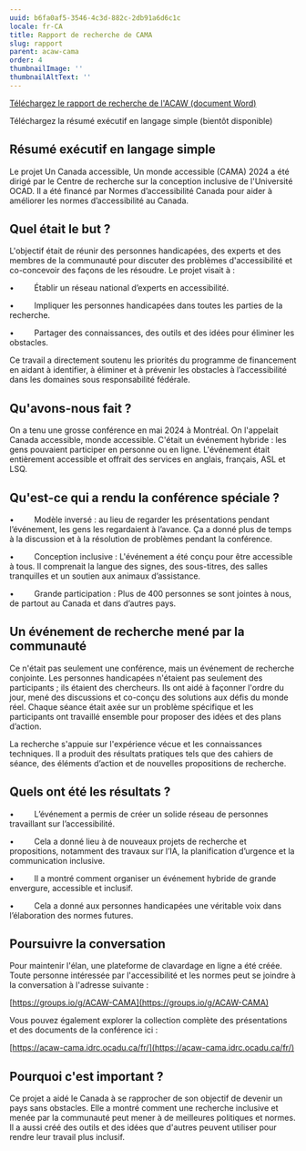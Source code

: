 ```yaml
---
uuid: b6fa0af5-3546-4c3d-882c-2db91a6d6c1c
locale: fr-CA
title: Rapport de recherche de CAMA
slug: rapport
parent: acaw-cama
order: 4
thumbnailImage: ''
thumbnailAltText: ''
---
```

[Téléchargez le rapport de recherche de l'ACAW (document Word)](https://idrc.ocadu.ca/media/CAMA_ACAW_2024_Research_Report_Fr.docx)

Téléchargez la résumé exécutif en langage simple (bientôt disponible)

## Résumé exécutif en langage simple

Le projet Un Canada accessible, Un monde accessible (CAMA) 2024 a été dirigé par le Centre de recherche sur la conception inclusive de l'Université OCAD. Il a été financé par Normes d’accessibilité Canada pour aider à améliorer les normes d’accessibilité au Canada.

## Quel était le but ?

L'objectif était de réunir des personnes handicapées, des experts et des membres de la communauté pour discuter des problèmes d'accessibilité et co-concevoir des façons de les résoudre. Le projet visait à :

•         Établir un réseau national d’experts en accessibilité.

•         Impliquer les personnes handicapées dans toutes les parties de la recherche.

•         Partager des connaissances, des outils et des idées pour éliminer les obstacles.

Ce travail a directement soutenu les priorités du programme de financement en aidant à identifier, à éliminer et à prévenir les obstacles à l’accessibilité dans les domaines sous responsabilité fédérale.

## Qu'avons-nous fait ?

On a tenu une grosse conférence en mai 2024 à Montréal. On l'appelait Canada accessible, monde accessible. C'était un événement hybride : les gens pouvaient participer en personne ou en ligne. L'événement était entièrement accessible et offrait des services en anglais, français, ASL et LSQ.

## Qu'est-ce qui a rendu la conférence spéciale ?

•         Modèle inversé : au lieu de regarder les présentations pendant l’événement, les gens les regardaient à l’avance. Ça a donné plus de temps à la discussion et à la résolution de problèmes pendant la conférence.

•         Conception inclusive : L'événement a été conçu pour être accessible à tous. Il comprenait la langue des signes, des sous-titres, des salles tranquilles et un soutien aux animaux d’assistance.

•         Grande participation : Plus de 400 personnes se sont jointes à nous, de partout au Canada et dans d’autres pays.

## Un événement de recherche mené par la communauté

Ce n'était pas seulement une conférence, mais un événement de recherche conjointe. Les personnes handicapées n'étaient pas seulement des participants ; ils étaient des chercheurs. Ils ont aidé à façonner l'ordre du jour, mené des discussions et co-conçu des solutions aux défis du monde réel. Chaque séance était axée sur un problème spécifique et les participants ont travaillé ensemble pour proposer des idées et des plans d’action.

La recherche s'appuie sur l'expérience vécue et les connaissances techniques. Il a produit des résultats pratiques tels que des cahiers de séance, des éléments d’action et de nouvelles propositions de recherche.

## Quels ont été les résultats ?

•         L’événement a permis de créer un solide réseau de personnes travaillant sur l’accessibilité.

•         Cela a donné lieu à de nouveaux projets de recherche et propositions, notamment des travaux sur l’IA, la planification d’urgence et la communication inclusive.

•         Il a montré comment organiser un événement hybride de grande envergure, accessible et inclusif.

•         Cela a donné aux personnes handicapées une véritable voix dans l’élaboration des normes futures.

## Poursuivre la conversation

Pour maintenir l'élan, une plateforme de clavardage en ligne a été créée. Toute personne intéressée par l'accessibilité et les normes peut se joindre à la conversation à l'adresse suivante :

[https://groups.io/g/ACAW-CAMA](https://groups.io/g/ACAW-CAMA)

Vous pouvez également explorer la collection complète des présentations et des documents de la conférence ici :

[https://acaw-cama.idrc.ocadu.ca/fr/](https://acaw-cama.idrc.ocadu.ca/fr/)

## Pourquoi c'est important ?

Ce projet a aidé le Canada à se rapprocher de son objectif de devenir un pays sans obstacles. Elle a montré comment une recherche inclusive et menée par la communauté peut mener à de meilleures politiques et normes. Il a aussi créé des outils et des idées que d'autres peuvent utiliser pour rendre leur travail plus inclusif.
